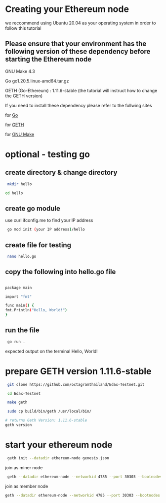 # Creating your Ethereum node

we reccommend using Ubuntu 20.04 as your operating system in order to follow this tutorial

## Please ensure that your environment has the following version of these dependency before starting the Ethereum node

GNU Make 4.3

Go go1.20.5.linux-amd64.tar.gz

GETH (Go-Ethereum) : 1.11.6-stable (the tutorial will instruct how to change the GETH version)

If you need to install these dependency please refer to the follwing sites

for [Go](https://www.digitalocean.com/community/tutorials/how-to-install-go-on-ubuntu-20-04)

for [GETH](https://geth.ethereum.org/downloads)

for [GNU Make](https://ioflood.com/blog/install-make-command-linux/)

# optional - testing go

## create directory & change directory

```bash
 mkdir hello
```

```bash
cd hello
```

## create go module

use curl ifconfig.me to find your IP address

```bash
 go mod init (your IP address)/hello
```

## create file for testing

```bash
 nano hello.go
```

## copy the following into hello.go file

```bash

package main

import "fmt"

func main() {
fmt.Println("Hello, World!")
}
```

## run the file

```bash
 go run .
```

expected output on the terminal
Hello, World!

# prepare GETH version 1.11.6-stable

```bash
 git clone https://github.com/octagramthailand/Edax-Testnet.git
```

```bash
 cd Edax-Testnet
```

```bash
 make geth
```

```bash
 sudo cp build/bin/geth /usr/local/bin/
```

```python
# returns Geth Version: 1.11.6-stable
geth version
```

# start your ethereum node

```bash
 geth init --datadir ethereum-node genesis.json
```

join as miner node

```bash
 geth --datadir ethereum-node --networkid 4785 --port 30303 --bootnodes (bootstrap-node-record) --mine --miner.threads=1 --miner.etherbase=(your walllet address)
```

join as member node

```bash
geth --datadir ethereum-node --networkid 4785 --port 30303 --bootnodes (bootstrap-node-record)
```
